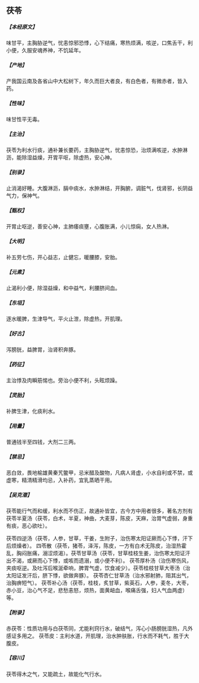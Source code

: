## 茯苓

##### 【本经原文】
味甘平，主胸胁逆气，忧恚惊邪恐悸，心下结痛，寒热烦满，咳逆，口焦舌干，利小便，久服安魂养神，不饥延年。
##### 【产地】
产我国云南及各省山中大松树下，年久而巨大者良，有白色者，有微赤者，皆入药。
##### 【性味】
味甘性平无毒。
##### 【主治】
茯苓为利水行痰，通补兼长要药，主胸胁逆气，忧恚惊恐，治烦满咳逆，水肿淋沥，能除湿益燥，开胃平呕，除虚热，安心神。
##### 【别录】
止消渴好睡。大腹淋沥，膈中痰水，水肿淋结，开胸腑，调脏气，伐肾邪，长阴益气力，保神气。
##### 【甄权】
开胃止呕逆，善安心神，主肺痿痰壅，心腹胀满，小儿惊痫，女人热淋。
##### 【大明】
补五劳七伤，开心益志，止健忘，暖腰膝，安胎。
##### 【元素】
止渴利小便，除湿益燥，和中益气，利腰脐间血。
##### 【东垣】
逐水暖脾，生津导气，平火止泄，除虚热，开肌理。
##### 【好古】
泻膀胱，益脾胃，治肾积奔豚。
##### 【药征】
主治悸及肉瞬筋惕也。旁治小便不利，头眩烦躁。
##### 【灵胎】
补脾生津，化痰利水。
##### 【用量】
普通钱半至四钱，大剂二三两。
##### 【禁忌】
恶白敛，畏地榆雄黄秦艽鳖甲，忌米醋及酸物，凡病人肾虚，小水自利或不禁，或虚寒，精清精滑均忌，入补药，宜乳蒸晒干用。
##### 【吴克潜】
茯苓能行气而和缓，利水而不伤正，故通补皆宜，古今方中用者很多，著名方剂有茯苓半夏汤（茯苓，白术，半夏，神曲，大麦芽，陈皮，天麻，治胃气虚弱，身重有痰，恶心欲吐）。

茯苓四逆汤（茯苓，人参，甘草，干姜，生附子，治伤寒太阳证厥而心下悸，汗下后烦燥者）。
四苓散（茯苓，猪苓，泽泻，陈皮，一方有白术无陈皮，治湿热霍乱，胸闷胀痛，溺涩烦渴）。茯苓甘草汤（茯苓，甘草桂枝生姜，治伤寒太阳证汗出不渴，或厥而心下悸，或咳而遗溺，或小便不利）。
茯苓厚朴汤（治伤寒伤风，夹痰呕逆。及吐泻后喉涎牵响，脾胃气虚，饮食减少）。茯苓桂枝甘草大枣汤（治太阳证发汗后，脐下悸，欲做奔豚）。
茯苓杏仁甘草汤（治水邪射肺，阻其出气，治胸痹短气）。
茯苓补心汤（茯苓，桂枝，炙甘草，紫英石，人参，麦冬，大枣，赤小豆，治心气不足，悲愁恚怒，烦热，面黄衄血，喉痛舌强，妇人气血两虚）等。
##### 【附录】
赤茯苓：性质功用与白茯苓同，尤能利窍行水，破结气，泻心小肠膀胱湿热，凡外感证多用之。
茯苓皮：主利水道，开肌理，治水肿肤胀，行水而不耗气，胜于大腹皮。
##### 【容川】
茯苓得木之气，又能疏土，故能化气行水。